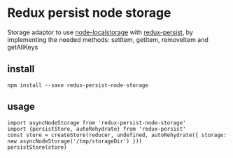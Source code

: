 # Redux persist node storage

Storage adaptor to use [node-localstorage](https://github.com/lmaccherone/node-localstorage) with [redux-persist](https://github.com/lmaccherone/node-localstorage), by implementing the needed methods: setItem, getItem, removeItem and getAllKeys

## install 
```
npm install --save redux-persist-node-storage
```

## usage 

```
import asyncNodeStorage from 'redux-persist-node-storage'
import {persistStore, autoRehydrate} from 'redux-persist'
const store = createStore(reducer, undefined, autoRehydrate({ storage: new asyncNodeStorage('/tmp/storageDir') }))
persistStore(store)
``` 
